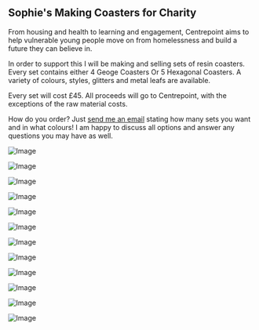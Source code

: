 ## Sophie's Making Coasters for Charity

From housing and health to learning and engagement, Centrepoint aims to help vulnerable young people move on from homelessness and build a future they can believe in.

In order to support this I will be making and selling sets of resin coasters. Every set contains either 4 Geoge Coasters Or 5 Hexagonal Coasters. A variety of colours, styles, glitters and metal leafs are available.

Every set will cost £45. All proceeds will go to Centrepoint, with the exceptions of the raw material costs.

How do you order? 
Just [send me an email](mailto:a.sophiewirth@gmail.com) stating how many sets you want and in what colours! I am happy to discuss all options and answer any questions you may have as well.

![Image](https://i.ibb.co/kg5FQX2/IMG-1402.png)

![Image](https://i.ibb.co/NxWKbHY/IMG-1408.png)

![Image](https://i.ibb.co/WVKGYph/IMG-1428.png)

![Image](https://i.ibb.co/0cd7sBD/IMG-1436.png)

![Image](https://i.ibb.co/1mXqZS4/IMG-1826.png)

![Image](https://i.ibb.co/W2qs9Fr/IMG-1886.png)

![Image](https://i.ibb.co/ZT10SGv/IMG-2291.png)

![Image](https://i.ibb.co/pJDhkVq/IMG-2954.png)

![Image](https://i.ibb.co/NsjbsL9/IMG-2957.png)

![Image](https://i.ibb.co/kKCsnVv/IMG-2965.png)

![Image](https://i.ibb.co/2stfSWV/IMG-2967.png)

![Image](https://i.ibb.co/s6Sy7ZV/rainbow.jpg)



